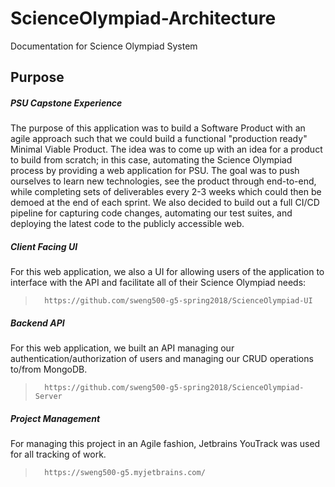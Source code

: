 # ScienceOlympiad-Architecture
Documentation for Science Olympiad System

## Purpose

##### PSU Capstone Experience
The purpose of this application was to build a Software Product with an agile approach such that we could 
build a functional "production ready" Minimal Viable Product.  The idea was to come up with an idea for a product to build
from scratch; in this case, automating the Science Olympiad process by providing a web application for PSU.  The goal was 
to push ourselves to learn new technologies, see the product through end-to-end, while completing sets of deliverables 
every 2-3 weeks which could then be demoed at the end of each sprint.  We also decided to build out a full CI/CD pipeline
for capturing code changes, automating our test suites, and deploying the latest code to the publicly accessible web.

##### Client Facing UI
For this web application, we also a UI for allowing users of the application to interface with the API and facilitate 
all of their Science Olympiad needs:
  >       https://github.com/sweng500-g5-spring2018/ScienceOlympiad-UI


##### Backend API
For this web application, we built an API managing our authentication/authorization of users and managing our 
CRUD operations to/from MongoDB.
  >       https://github.com/sweng500-g5-spring2018/ScienceOlympiad-Server

##### Project Management
For managing this project in an Agile fashion, Jetbrains YouTrack was used for all tracking of work.
  >       https://sweng500-g5.myjetbrains.com/

